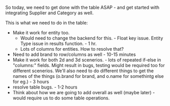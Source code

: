 So today, we need to get done with the table ASAP - and get started with integrating Supplier and Category as well.

This is what we need to do in the table:
- Make it work for entity too.
	- Would need to change the backend for this. - Float key issue. Entity Type issue in results function. - 1 hr.
	- Lots of columns for entities. How to resolve that?
- Need to add brand to row/columns as well - 10-15 minutes
- Make it work for both 2d and 3d scenerios. - lots of repeated if-else in "columns:" fields. Might result in bugs, testing would be required too for different scenerios. We'll also need to do different things to get the names of the things (o.brand for brand, and o.name for somethintg else for eg.) - 3 hours
- resolve table bugs. - 1-2 hours
- Think about how we are going to add overall as well (maybe later) - would require us to do some table operations.
